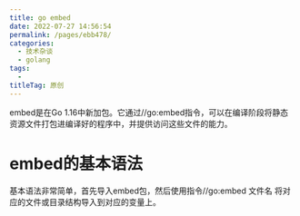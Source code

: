 ```yaml
---
title: go embed
date: 2022-07-27 14:56:54
permalink: /pages/ebb478/
categories:
  - 技术杂谈
  - golang
tags:
  - 
titleTag: 原创
---
```

embed是在Go 1.16中新加包。它通过//go:embed指令，可以在编译阶段将静态资源文件打包进编译好的程序中，并提供访问这些文件的能力。

# embed的基本语法
基本语法非常简单，首先导入embed包，然后使用指令//go:embed 文件名 将对应的文件或目录结构导入到对应的变量上。 